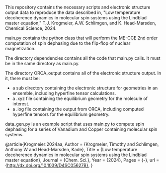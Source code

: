 This repository contains the necessary scripts and electronic structure output data to reproduce the data described in, "Low temperature decoherence dynamics in molecular spin systems using the Lindblad master equation," T.J. Krogmeier, A.W. Schlimgen, and K. Head-Marsden, Chemical Science, 2024.

main.py contains the python class that will perform the ME-CCE 2nd order computation of spin dephasing due to the flip-flop of nuclear magnetization.

The directory dependencies contains all the code that main.py calls. It must be in the same directory as main.py.

The directory ORCA_output contains all of the electronic structure output. 
In it, there must be:

- a sub directory containing the electronic structure for geometries in an ensemble, including hyperfine tensor calculations.
- a .xyz file containing the equilibrium geometry for the molecule of interest.
- a .log file containing the output from ORCA, including computed hyperfine tensors for the equilibrium geometry.

data_gen.py is an example script that uses main.py to compute spin dephasing for a series of Vanadium and Copper containing molecular spin systems.

@article{Krogmeier:2024aa,
    Author = {Krogmeier, Timothy and Schlimgen, Anthony W and Head-Marsden, Kade},
    Title = {Low temperature decoherence dynamics in molecular spin systems using the Lindblad master equation},
    Journal = {Chem. Sci.},
    Year = {2024},
    Pages = {-},
    url = {http://dx.doi.org/10.1039/D4SC05627B},
}

